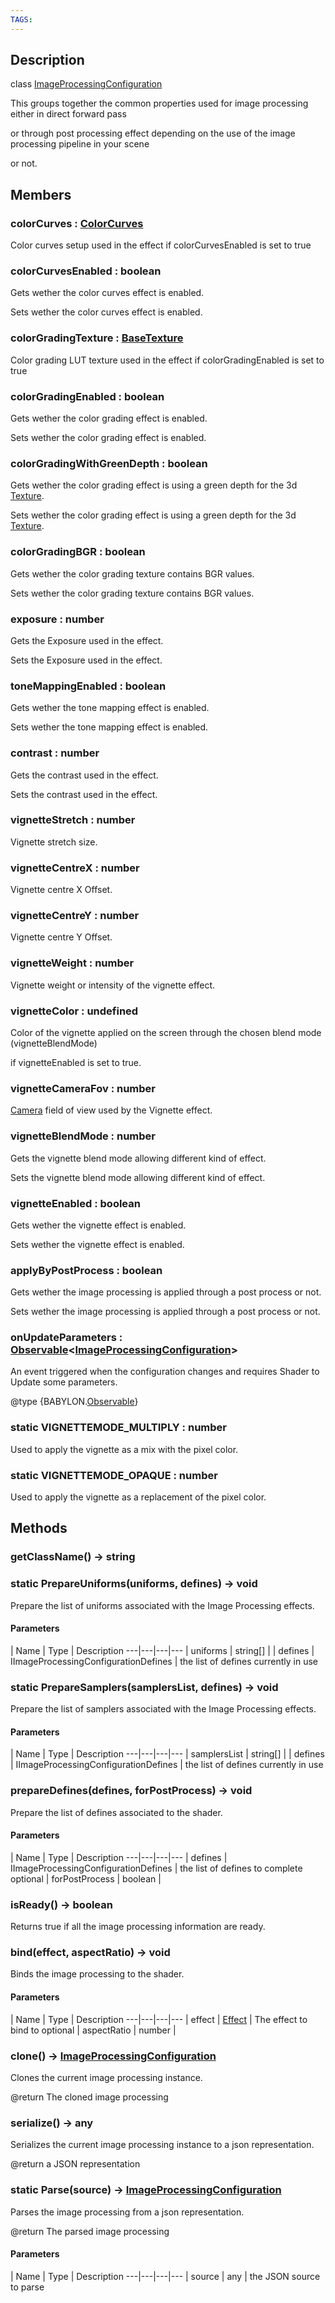 ```yaml
---
TAGS:
---
```

## Description

class [ImageProcessingConfiguration](/classes/3.1/ImageProcessingConfiguration)

This groups together the common properties used for image processing either in direct forward pass

or through post processing effect depending on the use of the image processing pipeline in your scene

or not.

## Members

### colorCurves : [ColorCurves](/classes/3.1/ColorCurves)

Color curves setup used in the effect if colorCurvesEnabled is set to true
### colorCurvesEnabled : boolean

Gets wether the color curves effect is enabled.

Sets wether the color curves effect is enabled.
### colorGradingTexture : [BaseTexture](/classes/3.1/BaseTexture)

Color grading LUT texture used in the effect if colorGradingEnabled is set to true
### colorGradingEnabled : boolean

Gets wether the color grading effect is enabled.

Sets wether the color grading effect is enabled.
### colorGradingWithGreenDepth : boolean

Gets wether the color grading effect is using a green depth for the 3d [Texture](/classes/3.1/Texture).

Sets wether the color grading effect is using a green depth for the 3d [Texture](/classes/3.1/Texture).
### colorGradingBGR : boolean

Gets wether the color grading texture contains BGR values.

Sets wether the color grading texture contains BGR values.
### exposure : number

Gets the Exposure used in the effect.

Sets the Exposure used in the effect.
### toneMappingEnabled : boolean

Gets wether the tone mapping effect is enabled.

Sets wether the tone mapping effect is enabled.
### contrast : number

Gets the contrast used in the effect.

Sets the contrast used in the effect.
### vignetteStretch : number

Vignette stretch size.
### vignetteCentreX : number

Vignette centre X Offset.
### vignetteCentreY : number

Vignette centre Y Offset.
### vignetteWeight : number

Vignette weight or intensity of the vignette effect.
### vignetteColor : undefined

Color of the vignette applied on the screen through the chosen blend mode (vignetteBlendMode)

if vignetteEnabled is set to true.
### vignetteCameraFov : number

[Camera](/classes/3.1/Camera) field of view used by the Vignette effect.
### vignetteBlendMode : number

Gets the vignette blend mode allowing different kind of effect.

Sets the vignette blend mode allowing different kind of effect.
### vignetteEnabled : boolean

Gets wether the vignette effect is enabled.

Sets wether the vignette effect is enabled.
### applyByPostProcess : boolean

Gets wether the image processing is applied through a post process or not.

Sets wether the image processing is applied through a post process or not.
### onUpdateParameters : [Observable](/classes/3.1/Observable)&lt;[ImageProcessingConfiguration](/classes/3.1/ImageProcessingConfiguration)&gt;

An event triggered when the configuration changes and requires Shader to Update some parameters.

@type {BABYLON.[Observable](/classes/3.1/Observable)}
### static VIGNETTEMODE_MULTIPLY : number

Used to apply the vignette as a mix with the pixel color.
### static VIGNETTEMODE_OPAQUE : number

Used to apply the vignette as a replacement of the pixel color.
## Methods

### getClassName() &rarr; string


### static PrepareUniforms(uniforms, defines) &rarr; void

Prepare the list of uniforms associated with the Image Processing effects.

#### Parameters
 | Name | Type | Description
---|---|---|---
 | uniforms | string[] | 
 | defines | IImageProcessingConfigurationDefines |  the list of defines currently in use
### static PrepareSamplers(samplersList, defines) &rarr; void

Prepare the list of samplers associated with the Image Processing effects.

#### Parameters
 | Name | Type | Description
---|---|---|---
 | samplersList | string[] | 
 | defines | IImageProcessingConfigurationDefines |  the list of defines currently in use
### prepareDefines(defines, forPostProcess) &rarr; void

Prepare the list of defines associated to the shader.

#### Parameters
 | Name | Type | Description
---|---|---|---
 | defines | IImageProcessingConfigurationDefines |  the list of defines to complete
optional | forPostProcess | boolean | 
### isReady() &rarr; boolean

Returns true if all the image processing information are ready.
### bind(effect, aspectRatio) &rarr; void

Binds the image processing to the shader.

#### Parameters
 | Name | Type | Description
---|---|---|---
 | effect | [Effect](/classes/3.1/Effect) |  The effect to bind to
optional | aspectRatio | number | 
### clone() &rarr; [ImageProcessingConfiguration](/classes/3.1/ImageProcessingConfiguration)

Clones the current image processing instance.

@return The cloned image processing
### serialize() &rarr; any

Serializes the current image processing instance to a json representation.

@return a JSON representation
### static Parse(source) &rarr; [ImageProcessingConfiguration](/classes/3.1/ImageProcessingConfiguration)

Parses the image processing from a json representation.

@return The parsed image processing

#### Parameters
 | Name | Type | Description
---|---|---|---
 | source | any |  the JSON source to parse

